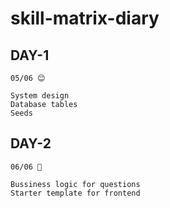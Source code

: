 # skill-matrix-diary

## DAY-1
`05/06 😊`
```
System design
Database tables
Seeds
```
## DAY-2
`06/06 👀`
```
Bussiness logic for questions
Starter template for frontend
```
